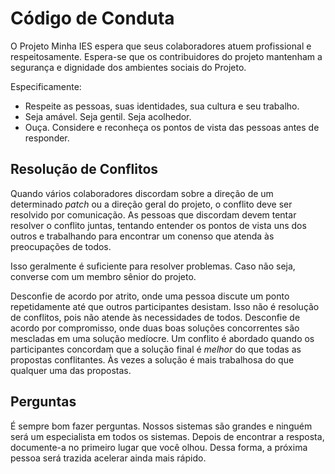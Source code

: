 # Código de Conduta

O Projeto Minha IES espera que seus colaboradores atuem profissional e
respeitosamente. Espera-se que os contribuidores do projeto mantenham a segurança
e dignidade dos ambientes sociais do Projeto.

Especificamente:
* Respeite as pessoas, suas identidades, sua cultura e seu trabalho.
* Seja amável. Seja gentil. Seja acolhedor.
* Ouça. Considere e reconheça os pontos de vista das pessoas antes de responder.

## Resolução de Conflitos

Quando vários colaboradores discordam sobre a direção de um determinado *patch* ou a direção geral do projeto, o conflito deve ser resolvido por comunicação. As pessoas que discordam devem tentar resolver o conflito juntas, tentando entender os pontos de vista uns dos outros e trabalhando para encontrar um conenso que atenda às preocupações de todos.

Isso geralmente é suficiente para resolver problemas. Caso não seja, converse com um membro sênior do projeto.

Desconfie de acordo por atrito, onde uma pessoa discute um ponto repetidamente até que outros participantes desistam. Isso não é resolução de conflitos, pois não atende às necessidades de todos. Desconfie de acordo por compromisso, onde duas boas soluções concorrentes são mescladas em uma solução medíocre.
Um conflito é abordado quando os participantes concordam que a solução final é _melhor_ do que todas as propostas conflitantes. Às vezes a solução é mais trabalhosa do que qualquer uma das propostas.

## Perguntas

É sempre bom fazer perguntas. Nossos sistemas são grandes e ninguém será um especialista em todos os sistemas. Depois de encontrar a resposta, documente-a no primeiro lugar que você olhou. Dessa forma, a próxima pessoa será trazida
acelerar ainda mais rápido.
